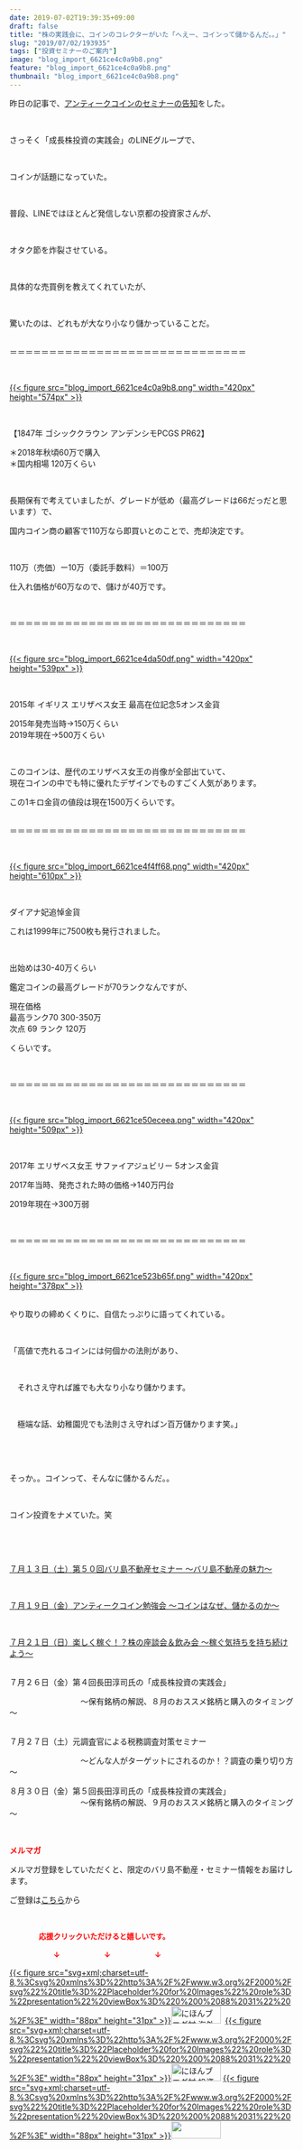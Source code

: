 ```yaml
---
date: 2019-07-02T19:39:35+09:00
draft: false
title: "株の実践会に、コインのコレクターがいた「へえー、コインって儲かるんだ。。」"
slug: "2019/07/02/193935"
tags: ["投資セミナーのご案内"]
image: "blog_import_6621ce4c0a9b8.png"
feature: "blog_import_6621ce4c0a9b8.png"
thumbnail: "blog_import_6621ce4c0a9b8.png"
---
```

<p>昨日の記事で、<a href="https://ameblo.jp/baliclub/entry-12489111879.html" target="_blank">アンティークコインのセミナーの告知</a>をした。</p><p> </p><p>さっそく「成長株投資の実践会」のLINEグループで、</p><p> </p><p>コインが話題になっていた。</p><p> </p><p>普段、LINEではほとんど発信しない京都の投資家さんが、</p><p> </p><p>オタク節を炸裂させている。</p><p> </p><p>具体的な売買例を教えてくれていたが、</p><p> </p><p>驚いたのは、どれもが大なり小なり儲かっていることだ。</p><p><br/>＝＝＝＝＝＝＝＝＝＝＝＝＝＝＝＝＝＝＝＝＝＝＝＝＝＝＝＝＝＝</p><p> </p><p><a href="blog_import_6621ce4c0a9b8.png">{{< figure src="blog_import_6621ce4c0a9b8.png" width="420px" height="574px" >}}</a></p><p> </p><p>【1847年 ゴシッククラウン アンデンシモPCGS PR62】</p><p>＊2018年秋頃60万で購入<br/>＊国内相場 120万くらい</p><p> </p><p>長期保有で考えていましたが、グレードが低め（最高グレードは66だっだと思います）で、</p><p>国内コイン商の顧客で110万なら即買いとのことで、売却決定です。</p><p> </p><p>110万（売価）ー10万（委託手数料）＝100万</p><p>仕入れ価格が60万なので、儲けが40万です。</p><p> </p><p>＝＝＝＝＝＝＝＝＝＝＝＝＝＝＝＝＝＝＝＝＝＝＝＝＝＝＝＝＝＝</p><p> </p><p><a href="blog_import_6621ce4da50df.png">{{< figure src="blog_import_6621ce4da50df.png" width="420px" height="539px" >}}</a></p><p> </p><p>2015年 イギリス エリザベス女王 最高在位記念5オンス金貨</p><p>2015年発売当時→150万くらい<br/>2019年現在→500万くらい</p><p> </p><p>このコインは、歴代のエリザベス女王の肖像が全部出ていて、<br/>現在コインの中でも特に優れたデザインでものすごく人気があります。</p><p>この1キロ金貨の値段は現在1500万くらいです。</p><p><br/>＝＝＝＝＝＝＝＝＝＝＝＝＝＝＝＝＝＝＝＝＝＝＝＝＝＝＝＝＝＝</p><p> </p><p><a href="blog_import_6621ce4f4ff68.png">{{< figure src="blog_import_6621ce4f4ff68.png" width="420px" height="610px" >}}</a></p><p> </p><p>ダイアナ妃追悼金貨</p><p>これは1999年に7500枚も発行されました。</p><p> </p><p>出始めは30-40万くらい</p><p>鑑定コインの最高グレードが70ランクなんですが、</p><p>現在価格<br/>最高ランク70 300-350万<br/>次点 69 ランク 120万</p><p>くらいです。</p><p> </p><p>＝＝＝＝＝＝＝＝＝＝＝＝＝＝＝＝＝＝＝＝＝＝＝＝＝＝＝＝＝＝</p><p> </p><p><a href="blog_import_6621ce50eceea.png">{{< figure src="blog_import_6621ce50eceea.png" width="420px" height="509px" >}}</a></p><p> </p><p>2017年 エリザベス女王 サファイアジュビリー 5オンス金貨</p><p>2017年当時、発売された時の価格→140万円台</p><p>2019年現在→300万弱</p><p> </p><p>＝＝＝＝＝＝＝＝＝＝＝＝＝＝＝＝＝＝＝＝＝＝＝＝＝＝＝＝＝＝</p><p> </p><p><a href="blog_import_6621ce523b65f.png">{{< figure src="blog_import_6621ce523b65f.png" width="420px" height="378px" >}}</a></p><p><br/>やり取りの締めくくりに、自信たっぷりに語ってくれている。</p><p> </p><p>「高値で売れるコインには何個かの法則があり、</p><p> </p><p>　それさえ守れば誰でも大なり小なり儲かります。</p><p> </p><p>　極端な話、幼稚園児でも法則さえ守ればン百万儲かります笑。」</p><p> </p><p> </p><p>そっか。。コインって、そんなに儲かるんだ。。</p><p> </p><p>コイン投資をナメていた。笑</p><p> </p><p> </p><p><a href="entry-12485162907.html#_=_" target="_blank">７月１３日（土）第５０回バリ島不動産セミナー ～バリ島不動産の魅力～</a></p><p> </p><p><a href="https://ameblo.jp/baliclub/entry-12489111879.html" target="_blank">７月１９日（金）アンティークコイン勉強会 ～コインはなぜ、儲かるのか～</a></p><p> </p><p><a href="https://ameblo.jp/baliclub/entry-12487913501.html" target="_blank">７月２１日（日）楽しく稼ぐ！？株の座談会＆飲み会 ～稼ぐ気持ちを持ち続けよう～</a></p><p><br/>７月２６日（金）第４回長田淳司氏の「成長株投資の実践会」</p><p>　　　　　　　　　～保有銘柄の解説、８月のおススメ銘柄と購入のタイミング～</p><p><br/>７月２７日（土）元調査官による税務調査対策セミナー</p><p>　　　　　　　　　～どんな人がターゲットにされるのか！？調査の乗り切り方～</p><p>８月３０日（金）第５回長田淳司氏の「成長株投資の実践会」<br/>　　　　　　　　　～保有銘柄の解説、９月のおススメ銘柄と購入のタイミング～</p><p> </p><p><span style="font-weight: bold;"><span style="color: rgb(255, 0, 0);">メルマガ</span></span></p><p>メルマガ登録をしていただくと、限定のバリ島不動産・セミナー情報をお届けします。</p><p>ご登録は<a href="f9eeVI" target="_blank">こちら</a>から</p><p style="text-align: center;"> </p><p><font color="#ff0000" size="2"><strong>　　　　応援クリックいただけると嬉しいです。</strong></font></p><p><font color="#ff0000" size="2"><strong>　　　　　　↓　　　　　　↓　　　　　　↓</strong></font></p><p><a href="ranking.html?p_cid=01260127" id="&amp;blogmura_banner">{{< figure src="svg+xml;charset=utf-8,%3Csvg%20xmlns%3D%22http%3A%2F%2Fwww.w3.org%2F2000%2Fsvg%22%20title%3D%22Placeholder%20for%20Images%22%20role%3D%22presentation%22%20viewBox%3D%220%200%2088%2031%22%20%2F%3E" width="88px" height="31px" >}}<noscript><img alt="にほんブログ村 海外生活ブログ バリ島情報へ" border="0" height="31" src="//overseas.blogmura.com/bali/img/bali88_31.gif" width="88"></noscript></a>  <a href="ranking.html?p_cid=01260127" id="&amp;blogmura_banner">{{< figure src="svg+xml;charset=utf-8,%3Csvg%20xmlns%3D%22http%3A%2F%2Fwww.w3.org%2F2000%2Fsvg%22%20title%3D%22Placeholder%20for%20Images%22%20role%3D%22presentation%22%20viewBox%3D%220%200%2088%2031%22%20%2F%3E" width="88px" height="31px" >}}<noscript><img alt="にほんブログ村 投資ブログ 不動産投資へ" border="0" height="31" src="//investment.blogmura.com/hudousantoushi/img/hudousantoushi88_31.gif" width="88"></noscript></a> <a href="link.php?1804582" title="人気ブログランキングへ">{{< figure src="svg+xml;charset=utf-8,%3Csvg%20xmlns%3D%22http%3A%2F%2Fwww.w3.org%2F2000%2Fsvg%22%20title%3D%22Placeholder%20for%20Images%22%20role%3D%22presentation%22%20viewBox%3D%220%200%2088%2031%22%20%2F%3E" width="88px" height="31px" >}}<noscript><img border="0" height="31" src="https://blog.with2.net/img/banner/banner_22.gif" width="88"></noscript></a></p>

